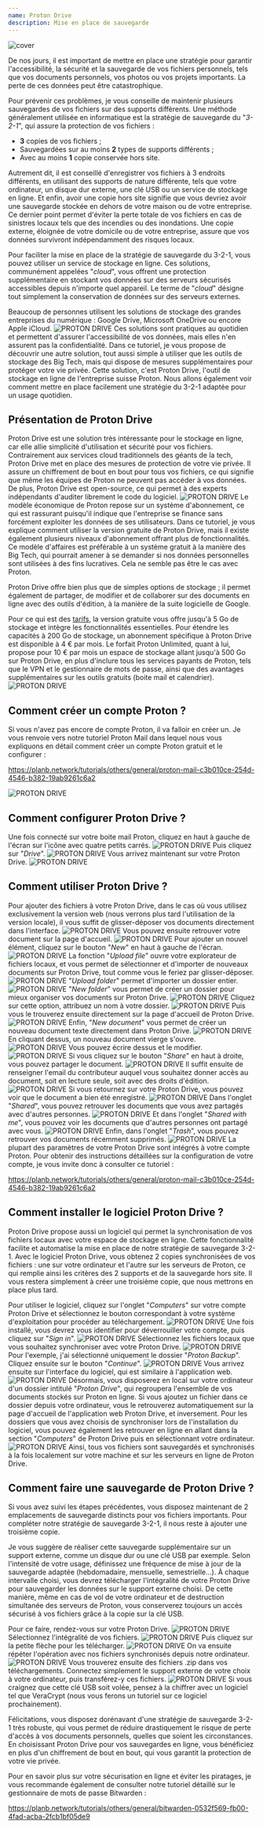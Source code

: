 ```yaml
---
name: Proton Drive
description: Mise en place de sauvegarde
---
```

![cover](assets/cover.webp)

De nos jours, il est important de mettre en place une stratégie pour garantir l'accessibilité, la sécurité et la sauvegarde de vos fichiers personnels, tels que vos documents personnels, vos photos ou vos projets importants. La perte de ces données peut être catastrophique.

Pour prévenir ces problèmes, je vous conseille de maintenir plusieurs sauvegardes de vos fichiers sur des supports différents. Une méthode généralement utilisée en informatique est la stratégie de sauvegarde du "*3-2-1*", qui assure la protection de vos fichiers :
- **3** copies de vos fichiers ;
- Sauvegardées sur au moins **2** types de supports différents ;
- Avec au moins **1** copie conservée hors site.

Autrement dit, il est conseillé d'enregistrer vos fichiers à 3 endroits différents, en utilisant des supports de nature différente, tels que votre ordinateur, un disque dur externe, une clé USB ou un service de stockage en ligne. Et enfin, avoir une copie hors site signifie que vous devriez avoir une sauvegarde stockée en dehors de votre maison ou de votre entreprise. Ce dernier point permet d'éviter la perte totale de vos fichiers en cas de sinistres locaux tels que des incendies ou des inondations. Une copie externe, éloignée de votre domicile ou de votre entreprise, assure que vos données survivront indépendamment des risques locaux.

Pour faciliter la mise en place de la stratégie de sauvegarde du 3-2-1, vous pouvez utiliser un service de stockage en ligne. Ces solutions, communément appelées "*cloud*", vous offrent une protection supplémentaire en stockant vos données sur des serveurs sécurisés accessibles depuis n'importe quel appareil. Le terme de "*cloud*" désigne tout simplement la conservation de données sur des serveurs externes.

Beaucoup de personnes utilisent les solutions de stockage des grandes entreprises du numérique : Google Drive, Microsoft OneDrive ou encore Apple iCloud.
![PROTON DRIVE](assets/notext/01.webp)
Ces solutions sont pratiques au quotidien et permettent d'assurer l'accessibilité de vos données, mais elles n'en assurent pas la confidentialité. Dans ce tutoriel, je vous propose de découvrir une autre solution, tout aussi simple à utiliser que les outils de stockage des Big Tech, mais qui dispose de mesures supplémentaires pour protéger votre vie privée. Cette solution, c'est Proton Drive, l'outil de stockage en ligne de l'entreprise suisse Proton. Nous allons également voir comment mettre en place facilement une stratégie du 3-2-1 adaptée pour un usage quotidien.

## Présentation de Proton Drive

Proton Drive est une solution très intéressante pour le stockage en ligne, car elle allie simplicité d'utilisation et sécurité pour vos fichiers. Contrairement aux services cloud traditionnels des géants de la tech, Proton Drive met en place des mesures de protection de votre vie privée. Il assure un chiffrement de bout en bout pour tous vos fichiers, ce qui signifie que même les équipes de Proton ne peuvent pas accéder à vos données. De plus, Proton Drive est open-source, ce qui permet à des experts indépendants d'auditer librement le code du logiciel.
![PROTON DRIVE](assets/notext/02.webp)
Le modèle économique de Proton repose sur un système d'abonnement, ce qui est rassurant puisqu'il indique que l'entreprise se finance sans forcément exploiter les données de ses utilisateurs. Dans ce tutoriel, je vous explique comment utiliser la version gratuite de Proton Drive, mais il existe également plusieurs niveaux d'abonnement offrant plus de fonctionnalités. Ce modèle d'affaires est préférable à un système gratuit à la manière des Big Tech, qui pourrait amener à se demander si nos données personnelles sont utilisées à des fins lucratives. Cela ne semble pas être le cas avec Proton.

Proton Drive offre bien plus que de simples options de stockage ; il permet également de partager, de modifier et de collaborer sur des documents en ligne avec des outils d'édition, à la manière de la suite logicielle de Google.

Pour ce qui est des [tarifs](https://proton.me/pricing), la version gratuite vous offre jusqu'à 5 Go de stockage et intègre les fonctionnalités essentielles. Pour étendre les capacités à 200 Go de stockage, un abonnement spécifique à Proton Drive est disponible à 4 € par mois. Le forfait Proton Unlimited, quant à lui, propose pour 10 € par mois un espace de stockage allant jusqu'à 500 Go sur Proton Drive, en plus d'inclure tous les services payants de Proton, tels que le VPN et le gestionnaire de mots de passe, ainsi que des avantages supplémentaires sur les outils gratuits (boite mail et calendrier).
![PROTON DRIVE](assets/notext/03.webp)
## Comment créer un compte Proton ?

Si vous n'avez pas encore de compte Proton, il va falloir en créer un. Je vous renvoie vers notre tutoriel Proton Mail dans lequel nous vous expliquons en détail comment créer un compte Proton gratuit et le configurer :

https://planb.network/tutorials/others/general/proton-mail-c3b010ce-254d-4546-b382-19ab9261c6a2

![PROTON DRIVE](assets/notext/04.webp)
## Comment configurer Proton Drive ?

Une fois connecté sur votre boite mail Proton, cliquez en haut à gauche de l'écran sur l'icône avec quatre petits carrés.
![PROTON DRIVE](assets/notext/05.webp)
Puis cliquez sur "*Drive*".
![PROTON DRIVE](assets/notext/06.webp)
Vous arrivez maintenant sur votre Proton Drive.
![PROTON DRIVE](assets/notext/07.webp)
## Comment utiliser Proton Drive ?

Pour ajouter des fichiers à votre Proton Drive, dans le cas où vous utilisez exclusivement la version web (nous verrons plus tard l'utilisation de la version locale), il vous suffit de glisser-déposer vos documents directement dans l'interface.
![PROTON DRIVE](assets/notext/08.webp)
Vous pouvez ensuite retrouver votre document sur la page d'accueil.
![PROTON DRIVE](assets/notext/09.webp)
Pour ajouter un nouvel élément, cliquez sur le bouton "*New*" en haut à gauche de l'écran.
![PROTON DRIVE](assets/notext/10.webp)
La fonction "*Upload file*" ouvre votre explorateur de fichiers locaux, et vous permet de sélectionner et d'importer de nouveaux documents sur Proton Drive, tout comme vous le feriez par glisser-déposer.
![PROTON DRIVE](assets/notext/11.webp)
"*Upload folder*" permet d'importer un dossier entier.
![PROTON DRIVE](assets/notext/12.webp)
"*New folder*" vous permet de créer un dossier pour mieux organiser vos documents sur Proton Drive.
![PROTON DRIVE](assets/notext/13.webp)
Cliquez sur cette option, attribuez un nom à votre dossier.
![PROTON DRIVE](assets/notext/14.webp)
Puis vous le trouverez ensuite directement sur la page d'accueil de Proton Drive.
![PROTON DRIVE](assets/notext/15.webp)
Enfin, "*New document*" vous permet de créer un nouveau document texte directement dans Proton Drive.
![PROTON DRIVE](assets/notext/16.webp)
En cliquant dessus, un nouveau document vierge s'ouvre.
![PROTON DRIVE](assets/notext/17.webp)
Vous pouvez écrire dessus et le modifier.
![PROTON DRIVE](assets/notext/18.webp)
Si vous cliquez sur le bouton "*Share*" en haut à droite, vous pouvez partager le document.
![PROTON DRIVE](assets/notext/19.webp)
Il suffit ensuite de renseigner l'email du contributeur auquel vous souhaitez donner accès au document, soit en lecture seule, soit avec des droits d'édition.
![PROTON DRIVE](assets/notext/20.webp)
Si vous retournez sur votre Proton Drive, vous pouvez voir que le document a bien été enregistré.
![PROTON DRIVE](assets/notext/21.webp)
Dans l'onglet "*Shared*", vous pouvez retrouver les documents que vous avez partagés avec d'autres personnes.
![PROTON DRIVE](assets/notext/22.webp)
Et dans l'onglet "*Shared with me*", vous pouvez voir les documents que d'autres personnes ont partagé avec vous.
![PROTON DRIVE](assets/notext/23.webp)
Enfin, dans l'onglet "*Trash*", vous pouvez retrouver vos documents récemment supprimés.
![PROTON DRIVE](assets/notext/24.webp)
La plupart des paramètres de votre Proton Drive sont intégrés à votre compte Proton. Pour obtenir des instructions détaillées sur la configuration de votre compte, je vous invite donc à consulter ce tutoriel :

https://planb.network/tutorials/others/general/proton-mail-c3b010ce-254d-4546-b382-19ab9261c6a2

## Comment installer le logiciel Proton Drive ?

Proton Drive propose aussi un logiciel qui permet la synchronisation de vos fichiers locaux avec votre espace de stockage en ligne. Cette fonctionnalité facilite et automatise la mise en place de notre stratégie de sauvegarde 3-2-1. Avec le logiciel Proton Drive, vous obtenez 2 copies synchronisées de vos fichiers : une sur votre ordinateur et l'autre sur les serveurs de Proton, ce qui remplie ainsi les critères des 2 supports et de la sauvegarde hors site. Il vous restera simplement à créer une troisième copie, que nous mettrons en place plus tard.

Pour utiliser le logiciel, cliquez sur l'onglet "*Computers*" sur votre compte Proton Drive et sélectionnez le bouton correspondant à votre système d'exploitation pour procéder au téléchargement.
![PROTON DRIVE](assets/notext/25.webp)
Une fois installé, vous devrez vous identifier pour déverrouiller votre compte, puis cliquez sur "*Sign in*".
![PROTON DRIVE](assets/notext/26.webp)
Sélectionnez les fichiers locaux que vous souhaitez synchroniser avec votre Proton Drive.
![PROTON DRIVE](assets/notext/27.webp)
Pour l'exemple, j'ai sélectionné uniquement le dossier "*Proton Backup*". Cliquez ensuite sur le bouton "*Continue*".
![PROTON DRIVE](assets/notext/28.webp)
Vous arrivez ensuite sur l'interface du logiciel, qui est similaire à l'application web.
![PROTON DRIVE](assets/notext/29.webp)
Désormais, vous disposerez en local sur votre ordinateur d'un dossier intitulé "*Proton Drive*", qui regroupera l'ensemble de vos documents stockés sur Proton en ligne. Si vous ajoutez un fichier dans ce dossier depuis votre ordinateur, vous le retrouverez automatiquement sur la page d'accueil de l'application web Proton Drive, et inversement. Pour les dossiers que vous avez choisis de synchroniser lors de l'installation du logiciel, vous pouvez également les retrouver en ligne en allant dans la section "*Computers*" de Proton Drive puis en sélectionnant votre ordinateur.
![PROTON DRIVE](assets/notext/30.webp)
Ainsi, tous vos fichiers sont sauvegardés et synchronisés à la fois localement sur votre machine et sur les serveurs en ligne de Proton Drive.

## Comment faire une sauvegarde de Proton Drive ?

Si vous avez suivi les étapes précédentes, vous disposez maintenant de 2 emplacements de sauvegarde distincts pour vos fichiers importants. Pour compléter notre stratégie de sauvegarde 3-2-1, il nous reste à ajouter une troisième copie.

Je vous suggère de réaliser cette sauvegarde supplémentaire sur un support externe, comme un disque dur ou une clé USB par exemple. Selon l'intensité de votre usage, définissez une fréquence de mise à jour de la sauvegarde adaptée (hebdomadaire, mensuelle, semestrielle...). À chaque intervalle choisi, vous devrez télécharger l'intégralité de votre Proton Drive pour sauvegarder les données sur le support externe choisi. De cette manière, même en cas de vol de votre ordinateur et de destruction simultanée des serveurs de Proton, vous conserverez toujours un accès sécurisé à vos fichiers grâce à la copie sur la clé USB.

Pour ce faire, rendez-vous sur votre Proton Drive.
![PROTON DRIVE](assets/notext/31.webp)
Sélectionnez l'intégralité de vos fichiers.
![PROTON DRIVE](assets/notext/32.webp)
Puis cliquez sur la petite flèche pour les télécharger.
![PROTON DRIVE](assets/notext/33.webp)
On va ensuite répéter l'opération avec nos fichiers synchronisés depuis notre ordinateur.
![PROTON DRIVE](assets/notext/34.webp)
Vous trouverez ensuite des fichiers .zip dans vos téléchargements. Connectez simplement le support externe de votre choix à votre ordinateur, puis transférez-y ces fichiers.
![PROTON DRIVE](assets/notext/35.webp)
Si vous craignez que cette clé USB soit volée, pensez à la chiffrer avec un logiciel tel que VeraCrypt (nous vous ferons un tutoriel sur ce logiciel prochainement).

Félicitations, vous disposez dorénavant d'une stratégie de sauvegarde 3-2-1 très robuste, qui vous permet de réduire drastiquement le risque de perte d'accès à vos documents personnels, quelles que soient les circonstances. En choisissant Proton Drive pour vos sauvegardes en ligne, vous bénéficiez en plus d'un chiffrement de bout en bout, qui vous garantit la protection de votre vie privée.

Pour en savoir plus sur votre sécurisation en ligne et éviter les piratages, je vous recommande également de consulter notre tutoriel détaillé sur le gestionnaire de mots de passe Bitwarden :

https://planb.network/tutorials/others/general/bitwarden-0532f569-fb00-4fad-acba-2fcb1bf05de9
